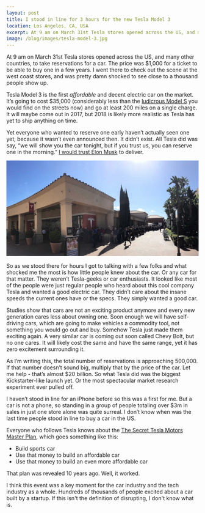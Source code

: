 ```yaml
---
layout: post
title: I stood in line for 3 hours for the new Tesla Model 3
location: Los Angeles, CA, USA
excerpt: At 9 am on March 31st Tesla stores opened across the US, and many other countries, to take reservations for a car. The price was $1,000 for a ticket to be able to buy one in a few years. I went there to check out the scene at the west coast stores, and was pretty damn shocked to see close to a thousand people show up.
image: /blog/images/tesla-model-3.jpg
---
```


At 9 am on March 31st Tesla stores opened across the US, and many other countries, to take reservations for a car. The price was $1,000 for a ticket to be able to buy one in a few years. I went there to check out the scene at the west coast stores, and was pretty damn shocked to see close to a thousand people show up.

Tesla Model 3 is the first *affordable* and decent electric car on the market. It’s going to cost $35,000 (considerably less than the [ludicrous Model S](/blog/the-ludicrous-tesla.html) you would find on the streets now) and go at least 200 miles on a single charge. It will maybe come out in 2017, but 2018 is likely more realistic as Tesla has yet to ship anything on time.

Yet everyone who wanted to reserve one early haven’t actually seen one yet, because it wasn’t even announced then. It didn’t exist. All Tesla did was say, “we will show you the car tonight, but if you trust us, you can reserve one in the morning.” [I would trust Elon Musk](/blog/fantastic-future-by-elon-musk.html) to deliver.

<img src="/blog/images/tesla-model-3.jpg" alt="Tesla Model 3 reservations line in California" class="fill" />

So as we stood there for hours I got to talking with a few folks and what shocked me the most is how little people knew about the car. Or any car for that matter. They weren’t Tesla-geeks or car enthusiasts. It looked like most of the people were just regular people who heard about this cool company Tesla and wanted a good electric car. They didn’t care about the insane speeds the current ones have or the specs. They simply wanted a good car.

Studies show that cars are not an exciting product anymore and every new generation cares less about owning one. Soon enough we will have self-driving cars, which are going to make vehicles a commodity tool, not something you would go out and buy. Somehow Tesla just made them exciting again. A very similar car is coming out soon called Chevy Bolt, but no one cares. It will likely cost the same and have the same range, yet it has zero excitement surrounding it.

As I’m writing this, the total number of reservations is approaching 500,000. If that number doesn’t sound big, multiply that by the price of the car. Let me help - that’s almost $20 billion. So what Tesla did was the biggest Kickstarter-like launch yet. Or the most spectacular market research experiment ever pulled off.

I haven’t stood in line for an iPhone before so this was a first for me. But a car is not a phone, so standing in a group of people totaling over $3m in sales in just one store alone was quite surreal. I don’t know when was the last time people stood in line to buy a car in the US.

Everyone who follows Tesla knows about the [The Secret Tesla Motors Master Plan](https://www.teslamotors.com/blog/secret-tesla-motors-master-plan-just-between-you-and-me), which goes something like this:

* Build sports car
* Use that money to build an affordable car
* Use that money to build an even more affordable car

That plan was revealed 10 years ago. Well, it worked.

I think this event was a key moment for the car industry and the tech industry as a whole. Hundreds of thousands of people excited about a car built by a startup. If this isn't the definition of disrupting, I don't know what is.
